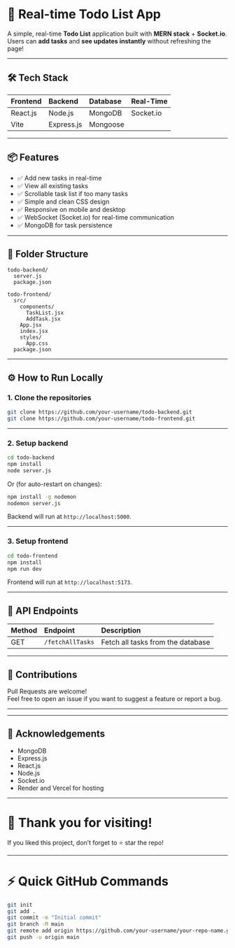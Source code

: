 # 📝 Real-time Todo List App

A simple, real-time **Todo List** application built with **MERN stack** + **Socket.io**.  
Users can **add tasks** and **see updates instantly** without refreshing the page!  

---


## 🛠 Tech Stack

| Frontend | Backend | Database | Real-Time |
|:---|:---|:---|:---|
| React.js | Node.js | MongoDB | Socket.io |
| Vite | Express.js | Mongoose |  |

---

## 📦 Features

- ✅ Add new tasks in real-time
- ✅ View all existing tasks
- ✅ Scrollable task list if too many tasks
- ✅ Simple and clean CSS design
- ✅ Responsive on mobile and desktop
- ✅ WebSocket (Socket.io) for real-time communication
- ✅ MongoDB for task persistence

---

## 📂 Folder Structure

```
todo-backend/
  server.js
  package.json

todo-frontend/
  src/
    components/
      TaskList.jsx
      AddTask.jsx
    App.jsx
    index.jsx
    styles/
      App.css
  package.json
```

---

## ⚙️ How to Run Locally

### 1. Clone the repositories

```bash
git clone https://github.com/your-username/todo-backend.git
git clone https://github.com/your-username/todo-frontend.git
```

---

### 2. Setup backend

```bash
cd todo-backend
npm install
node server.js
```
Or (for auto-restart on changes):

```bash
npm install -g nodemon
nodemon server.js
```

Backend will run at `http://localhost:5000`.

---

### 3. Setup frontend

```bash
cd todo-frontend
npm install
npm run dev
```

Frontend will run at `http://localhost:5173`.

---

## 🔗 API Endpoints

| Method | Endpoint | Description |
|:---|:---|:---|
| GET | `/fetchAllTasks` | Fetch all tasks from the database |

---

## 🤝 Contributions

Pull Requests are welcome!  
Feel free to open an issue if you want to suggest a feature or report a bug.

---



---

## 🙏 Acknowledgements

- MongoDB
- Express.js
- React.js
- Node.js
- Socket.io
- Render and Vercel for hosting

---

# 🎉 Thank you for visiting!

If you liked this project, don’t forget to ⭐ star the repo!

---

# ⚡ Quick GitHub Commands

```bash
git init
git add .
git commit -m "Initial commit"
git branch -M main
git remote add origin https://github.com/your-username/your-repo-name.git
git push -u origin main
```
